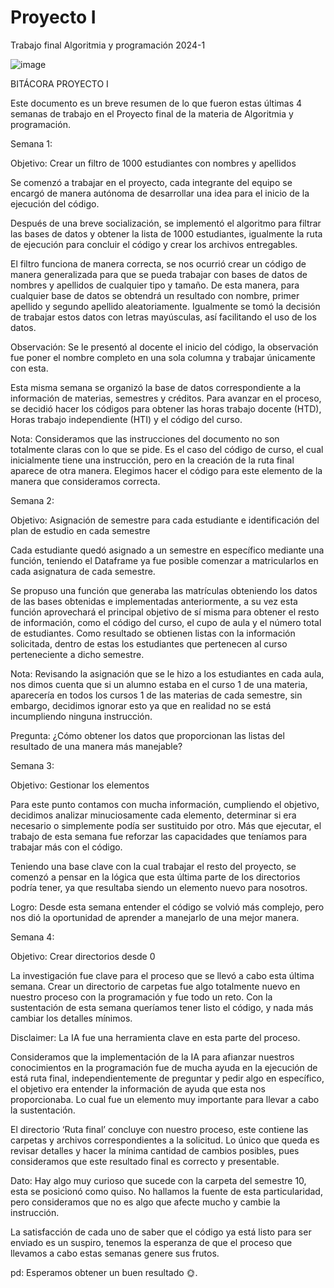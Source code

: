 # **Proyecto I**
Trabajo final Algoritmia y programación 2024-1

![image](https://github.com/PrettySusi/Proyecto_I/assets/169689247/ea5d3f58-7821-42b4-a9ce-f5301bbec82a)

BITÁCORA PROYECTO I

Este documento es un breve resumen de lo que fueron estas últimas 4 semanas de trabajo en el Proyecto final de la materia de Algoritmia y programación.

Semana 1:

Objetivo: Crear un filtro de 1000 estudiantes con nombres y apellidos

Se comenzó a trabajar en el proyecto, cada integrante del equipo se encargó de manera autónoma de desarrollar una idea para el inicio de la ejecución del código.

Después de una breve socialización, se implementó el algoritmo para filtrar las bases de datos y obtener la lista de 1000 estudiantes, igualmente la ruta de ejecución para concluir el código y crear los archivos entregables.

El filtro funciona de manera correcta, se nos ocurrió crear un código de manera generalizada para que se pueda trabajar con bases de datos de nombres y apellidos de cualquier tipo y tamaño. De esta manera, para cualquier base de datos se obtendrá un resultado con nombre, primer apellido y segundo apellido aleatoriamente.
Igualmente se tomó la decisión de trabajar estos datos con letras mayúsculas, así facilitando el uso de los datos.

Observación: Se le presentó al docente el inicio del código, la observación fue poner el nombre completo en una sola columna y trabajar únicamente con esta.

Esta misma semana se organizó la base de datos correspondiente a la información de materias, semestres y créditos.  Para avanzar en el proceso, se decidió hacer los códigos para obtener las horas trabajo docente (HTD), Horas trabajo independiente (HTI) y el código del curso.

Nota: Consideramos que las instrucciones del documento no son totalmente claras con lo que se pide. Es el caso del código de curso, el cual inicialmente tiene una instrucción, pero en la creación de la ruta final aparece de otra manera. Elegimos hacer el código para este elemento de la manera que consideramos correcta.


Semana 2:

Objetivo: Asignación de semestre para cada estudiante e identificación del plan de estudio en cada semestre

Cada estudiante quedó asignado a un semestre en específico mediante una función, teniendo el Dataframe ya fue posible comenzar a matricularlos en cada asignatura de cada semestre. 

Se propuso una función que generaba las matrículas obteniendo los datos de las bases obtenidas e implementadas anteriormente, a su vez esta función aprovechará el principal objetivo de sí misma para obtener el resto de información, como el código del curso, el cupo de aula y el número total de estudiantes. Como resultado se obtienen listas con la información solicitada, dentro de estas los estudiantes que pertenecen al curso perteneciente a dicho semestre.

Nota: Revisando la asignación que se le hizo a los estudiantes en cada aula, nos dimos cuenta que si un alumno estaba en el curso 1 de una materia, aparecería en todos los cursos 1 de las materias de cada semestre, sin embargo, decidimos ignorar esto ya que en realidad no se está incumpliendo ninguna instrucción.

Pregunta: ¿Cómo obtener los datos que proporcionan las listas del resultado de una manera más manejable?

Semana 3:

Objetivo: Gestionar los elementos 

Para este punto contamos con mucha información, cumpliendo el objetivo, decidimos analizar minuciosamente cada elemento, determinar si era necesario o simplemente podía ser sustituido por otro. Más que ejecutar, el trabajo de esta semana fue reforzar las capacidades que teníamos para trabajar más con el código.

Teniendo una base clave con la cual trabajar el resto del proyecto, se comenzó a pensar en la lógica que esta última parte de los directorios podría tener, ya que resultaba siendo un elemento nuevo para nosotros.

Logro: Desde esta semana entender el código se volvió más complejo, pero nos dió la oportunidad de aprender a manejarlo de una mejor manera.

Semana 4:

Objetivo: Crear directorios desde 0

La investigación fue clave para el proceso que se llevó a cabo esta última semana. Crear un directorio de carpetas fue algo totalmente nuevo en nuestro proceso con la programación y fue todo un reto. Con la sustentación de esta semana queríamos tener listo el código, y nada más cambiar los detalles mínimos.

Disclaimer: La IA fue una herramienta clave en esta parte del proceso.

Consideramos que la implementación de la IA para afianzar nuestros conocimientos en la programación fue de mucha ayuda en la ejecución de está ruta final, independientemente de preguntar y pedir algo en específico,  el objetivo era entender la información de ayuda que esta nos proporcionaba. Lo cual fue un elemento muy importante para llevar a cabo la sustentación.

El directorio ‘Ruta final’ concluye con nuestro proceso, este contiene las carpetas y archivos correspondientes a la solicitud. Lo único que queda es revisar detalles y hacer la mínima cantidad de cambios posibles, pues consideramos que este resultado final es correcto y presentable.

Dato: Hay algo muy curioso que sucede con la carpeta del semestre 10, esta se posicionó como quiso. No hallamos la fuente de esta particularidad, pero consideramos que no es algo que afecte mucho y cambie la instrucción.

La satisfacción de cada uno de saber que el código ya está listo para ser enviado es un suspiro, tenemos la esperanza de que el proceso que llevamos a cabo estas semanas genere sus frutos. 

pd: Esperamos obtener un buen resultado 🌞.

